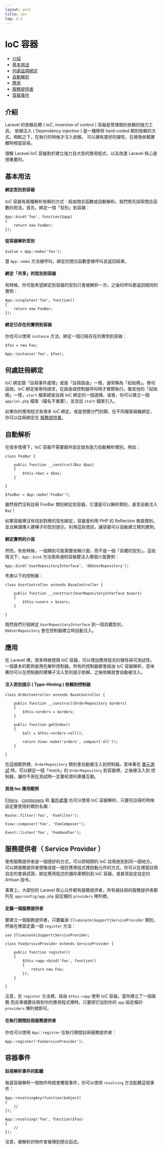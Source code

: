 ```yaml
---
layout: post
title: ioc
tag: 4.2
---
```

# IoC 容器

- [介紹](#introduction)
- [基本用法](#basic-usage)
- [何處註冊綁定](#where-to-register)
- [自動解析](#automatic-resolution)
- [應用](#practical-usage)
- [服務提供者](#service-providers)
- [容器事件](#container-events)

<a name="introduction"></a>
## 介紹

Laravel 的依賴反轉 ( IoC, inversion of control ) 容器是管理類別依賴的強力工具。 依賴注入 ( Dependency injection ) 是一種移除 hard-coded 類別依賴的方式。相較之下，在執行的時候才注入依賴，
可以擁有更好的彈性，在替換依賴實體時相當容易。

理解 Laravel IoC 容器對於建立強力且大型的應用程式，以及改進 Laravel 核心是很重要的。

<a name="basic-usage"></a>
## 基本用法

#### 綁定型別到容器

IoC 容器有兩種解析依賴的方式：經由閉合函數或自動解析。我們將先探索閉合函數的用法。首先，綁定一個「型別」到容器：

	App::bind('foo', function($app)
	{
		return new FooBar;
	});

#### 從容器解析型別

	$value = App::make('foo');

當 `App::make` 方法被呼叫，綁定的閉合函數會被呼叫並返回結果。

#### 綁定「共享」的型別到容器

有時候，你可能希望綁定到容器的型別只會被解析一次，之後的呼叫都返回相同的實例：

	App::singleton('foo', function()
	{
		return new FooBar;
	});

#### 綁定已存在的實例到容器

你也可以使用 `instance` 方法，綁定一個已經存在的實例到容器：

	$foo = new Foo;

	App::instance('foo', $foo);

<a name="where-to-register"></a>
## 何處註冊綁定

IoC 綁定跟「註冊事件處理」或是「註冊路由」一樣，通常稱為「起始碼」。換句話說，IoC 綁定後等待請求，在路由或控制器呼叫時才實際執行。像其他的「起始碼」一樣，`start` 檔案總是註冊 IoC 綁定的一個選擇。或者，你可以建立一個 `app/ioc.php` 檔案（檔名不重要），並且從 `start` 檔案引入。

如果你的應用程式有很多 IoC 綁定，或是想要分門別類，在不同檔案組織綁定，你可以註冊綁定在 [服務提供者](#service-providers)。

<a name="automatic-resolution"></a>
## 自動解析

在很多情境下，IoC 容器不需要額外設定就有能力自動解析類別。例如：

	class FooBar {

		public function __construct(Baz $baz)
		{
			$this->baz = $baz;
		}

	}

	$fooBar = App::make('FooBar');

雖然我們沒有註冊 FooBar 類別綁定到容器，它還是可以解析類別，甚至自動注入 `Baz`！

如果容器裡沒有找到對應的型別綁定，容器會利用 PHP 的 Reflection 檢查類別，並且解讀傳入建構子的型別提示。利用這些資訊，讓容器可以自動建立類別實例。

#### 綁定實例的介面

然而，有些時候，一個類別可能需要依賴介面，而不是一個「具體的型別」。這些情況下，`App::bind` 方法用來通知容器要注入哪個介面實例：

	App::bind('UserRepositoryInterface', 'DbUserRepository');

考慮以下的控制器：

	class UserController extends BaseController {

		public function __construct(UserRepositoryInterface $users)
		{
			$this->users = $users;
		}

	}

既然我們已經綁定 `UserRepositoryInterface` 到一個具體型別，`DbUserRepository` 會在控制器建立時自動注入。

<a name="practical-usage"></a>
## 應用

在 Laravel 裡，很多時候使用 IoC 容器，可以增加應用程式的彈性與可測試性。一個基本的範例是用在解析控制器。所有的控制器都會經由 IoC 容器解析，意味著你可以在控制器的建構子注入型別提示依賴，之後依賴就會自動被注入。

#### 注入型別提示 ( Type-Hinting ) 依賴到控制器

	class OrderController extends BaseController {

		public function __construct(OrderRepository $orders)
		{
			$this->orders = $orders;
		}

		public function getIndex()
		{
			$all = $this->orders->all();

			return View::make('orders', compact('all'));
		}

	}

在這個範例裡，`OrderRepository` 類別會自動被注入到控制器。意味著在 [單元測試](/docs/testing) 時，可以綁定一個「mock」的 `OrderRepository` 到容器裡，之後被注入到 控制器，讓你不用在測試時一定要和資料庫層互動。

#### 其他 Ioc 應用範例

[Filters](/docs/routing#route-filters)、[composers](/docs/responses#view-composers) 和 [事件處理](/docs/events#using-classes-as-listeners) 也可以使用 IoC 容器解析。只要在註冊的時候設定要使用的類別名稱：

	Route::filter('foo', 'FooFilter');

	View::composer('foo', 'FooComposer');

	Event::listen('foo', 'FooHandler');

<a name="service-providers"></a>
## 服務提供者（ Service Provider ）

使用服務提供者是一個很好的方式，可以把相關的 IoC 註冊放到到同一個地方。可以將服務提供者想像成是一個在應用程式裡啟動元件的方式。你可以在裡面註冊自定的會員認證，綁定應用程式的儲存庫類別到 IoC 容器，或甚至設定自定的 Artisan 指令。

事實上，大部份的 Laravel 核心元件都有服務提供者，所有被註冊的服務提供者都列在 `app/config/app.php` 設定檔的 `providers` 陣列裡。

#### 定義一個服務提供者

要建立一個服務提供者，只要繼承 `Illuminate\Support\ServiceProvider` 類別，然後在裡面定義一個 `register` 方法：

	use Illuminate\Support\ServiceProvider;

	class FooServiceProvider extends ServiceProvider {

		public function register()
		{
			$this->app->bind('foo', function()
			{
				return new Foo;
			});
		}

	}

注意，在 `register` 方法裡，經由 `$this->app` 使用 IoC 容器。當你建立了一個服務 而且準備要註冊到你的應用程式裡時，只要把它加到你的 `app` 設定檔的 `providers` 陣列裡即可。

#### 在執行期間註冊服務提供者

你也可以使用 `App::register` 在執行期間註冊服務提供者：

	App::register('FooServiceProvider');

<a name="container-events"></a>
## 容器事件

#### 註冊解析事件的監聽

每當容器解析一個物件時就會觸發事件，你可以使用 `resolving` 方法監聽這個事件：

	App::resolvingAny(function($object)
	{
		//
	});

	App::resolving('foo', function($foo)
	{
		//
	});

注意，被解析的物件會被傳到閉合函式。
